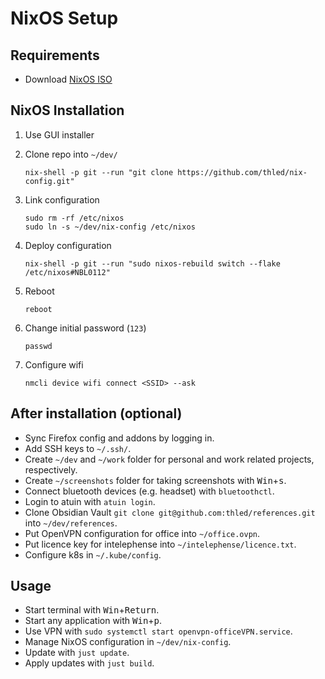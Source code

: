 # NixOS Setup

## Requirements

- Download [NixOS ISO][nixos]

## NixOS Installation

1. Use GUI installer
1. Clone repo into `~/dev/`

    ```shell
    nix-shell -p git --run "git clone https://github.com/thled/nix-config.git"
    ```

1. Link configuration

    ```shell
    sudo rm -rf /etc/nixos
    sudo ln -s ~/dev/nix-config /etc/nixos
    ```

1. Deploy configuration

    ```shell
    nix-shell -p git --run "sudo nixos-rebuild switch --flake /etc/nixos#NBL0112"
    ```

1. Reboot

    ```shell
    reboot
    ```

1. Change initial password (`123`)

    ```shell
    passwd
    ```

1. Configure wifi

    ```shell
    nmcli device wifi connect <SSID> --ask
    ```

## After installation (optional)

- Sync Firefox config and addons by logging in.
- Add SSH keys to `~/.ssh/`.
- Create `~/dev` and `~/work` folder for personal and work related projects, respectively.
- Create `~/screenshots` folder for taking screenshots with <kbd>Win</kbd>+<kbd>s</kbd>.
- Connect bluetooth devices (e.g. headset) with `bluetoothctl`.
- Login to atuin with `atuin login`.
- Clone Obsidian Vault `git clone git@github.com:thled/references.git` into `~/dev/references`.
- Put OpenVPN configuration for office into `~/office.ovpn`.
- Put licence key for intelephense into `~/intelephense/licence.txt`.
- Configure k8s in `~/.kube/config`.

## Usage

- Start terminal with <kbd>Win</kbd>+<kbd>Return</kbd>.
- Start any application with <kbd>Win</kbd>+<kbd>p</kbd>.
- Use VPN with `sudo systemctl start openvpn-officeVPN.service`.
- Manage NixOS configuration in `~/dev/nix-config`.
- Update with `just update`.
- Apply updates with `just build`.

[nixos]: https://nixos.org/download.html#nixos-iso

